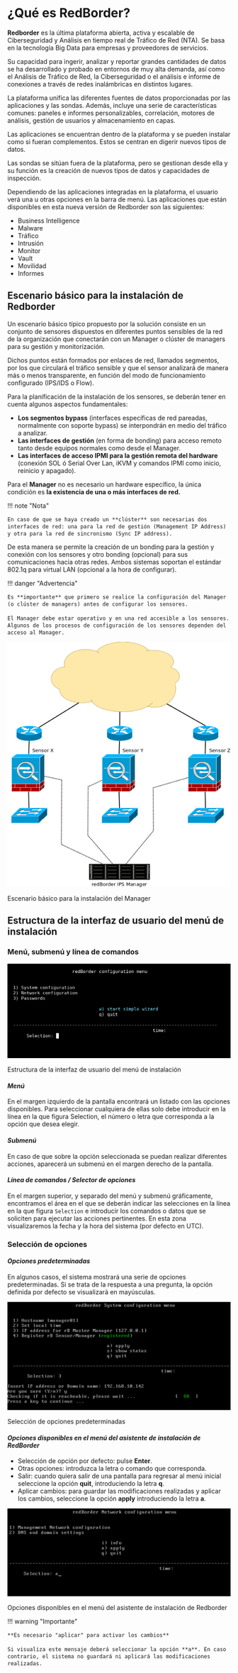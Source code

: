 
# ¿Qué es RedBorder?

**Redborder** es la última plataforma abierta, activa y escalable de Ciberseguridad y Análisis en tiempo real de Tráfico de Red (NTA). Se basa en la tecnología Big Data para empresas y proveedores de servicios.

Su capacidad para ingerir, analizar y reportar grandes cantidades de datos se ha desarrollado y probado en entornos de muy alta demanda, así como el Análisis de Tráfico de Red, la Ciberseguridad o el análisis e informe de conexiones a través de redes inalámbricas en distintos lugares.

La plataforma unifica las diferentes fuentes de datos proporcionadas por las aplicaciones y las sondas. Además, incluye una serie de características comunes: paneles e informes personalizables, correlación, motores de análisis, gestión de usuarios y almacenamiento en capas.

Las aplicaciones se encuentran dentro de la plataforma y se pueden instalar como si fueran complementos. Estos se centran en digerir nuevos tipos de datos.

Las sondas se sitúan fuera de la plataforma, pero se gestionan desde ella y su función es la creación de nuevos tipos de datos y capacidades de inspección.

Dependiendo de las aplicaciones integradas en la plataforma, el usuario verá una u otras opciones en la barra de menú. Las aplicaciones que están disponibles en esta nueva versión de Redborder son las siguientes:

- Business Intelligence
- Malware
- Tráfico
- Intrusión
- Monitor
- Vault
- Movilidad
- Informes

## Escenario básico para la instalación de Redborder

Un escenario básico típico propuesto por la solución consiste en un conjunto de sensores dispuestos en diferentes puntos sensibles de la red de la organización que conectarán con un Manager o clúster de managers para su gestión y monitorización.

Dichos puntos están formados por enlaces de red, llamados segmentos, por los que circulará el tráfico sensible y que el sensor analizará de manera más o menos transparente, en función del modo de funcionamiento configurado (IPS/IDS o Flow).

Para la planificación de la instalación de los sensores, se deberán tener en cuenta algunos aspectos fundamentales:

- **Los segmentos bypass** (interfaces específicas de red pareadas, normalmente con soporte bypass) se interpondrán en medio del tráfico a analizar.
- **Las interfaces de gestión** (en forma de bonding) para acceso remoto tanto desde equipos normales como desde el Manager.
- **Las interfaces de acceso IPMI para la gestión remota del hardware** (conexión SOL ó Serial Over Lan, iKVM y comandos IPMI como inicio, reinicio y apagado).

Para el **Manager** no es necesario un hardware específico, la única condición es **la existencia de una o más interfaces de red.**

!!! note "Nota"

    En caso de que se haya creado un **clúster** son necesarias dos interfaces de red: una para la red de gestión (Management IP Address) y otra para la red de sincronismo (Sync IP address).

De esta manera se permite la creación de un bonding para la gestión y conexión con los sensores y otro bonding (opcional) para sus comunicaciones hacia otras redes. Ambos sistemas soportan el estándar 802.1q para virtual LAN (opcional a la hora de configurar).

!!! danger "Advertencia"

    Es **importante** que primero se realice la configuración del Manager (o clúster de managers) antes de configurar los sensores.
    
    El Manager debe estar operativo y en una red accesible a los sensores. Algunos de los procesos de configuración de los sensores dependen del acceso al Manager.

![Escenario básico para la instalación del Manager](images/ch01_img001.png)

Escenario básico para la instalación del Manager

## Estructura de la interfaz de usuario del menú de instalación

### Menú, submenú y línea de comandos

![Estructura de la interfaz de usuario del menú de instalación](images/ch01_img002.png)

Estructura de la interfaz de usuario del menú de instalación

#### *Menú*

En el margen izquierdo de la pantalla encontrará un listado con las opciones disponibles. Para seleccionar cualquiera de ellas solo debe introducir en la línea en la que figura Selection, el número o letra que corresponda a la opción que desea elegir.

#### *Submenú*

En caso de que sobre la opción seleccionada se puedan realizar diferentes acciones, aparecerá un submenú en el margen derecho de la pantalla.

#### *Línea de comandos / Selector de opciones*

En el margen superior, y separado del menú y submenú gráficamente, encontramos el área en el que se deberán indicar las selecciones en la línea en la que figura `Selection` e introducir los comandos o datos que se soliciten para ejecutar las acciones pertinentes. En esta zona visualizaremos la fecha y la hora del sistema (por defecto en UTC).

### Selección de opciones

#### *Opciones predeterminadas*

En algunos casos, el sistema mostrará una serie de opciones predeterminadas. Si se trata de la respuesta a una pregunta, la opción definida por defecto se visualizará en mayúsculas.

![Selección de opciones predeterminadas](images/ch01_img003.png)

Selección de opciones predeterminadas

#### *Opciones disponibles en el menú del asistente de instalación de RedBorder*

- Selección de opción por defecto: pulse **Enter**.
- Otras opciones: introduzca la letra o comando que corresponda.
- Salir: cuando quiera salir de una pantalla para regresar al menú inicial seleccione la opción **quit**, introduciendo la letra **q**.
- Aplicar cambios: para guardar las modificaciones realizadas y aplicar los cambios, seleccione la opción **apply** introduciendo la letra **a**.

![Opciones disponibles en el menú del asistente de instalación de Redborder](images/ch01_img004.png)

Opciones disponibles en el menú del asistente de instalación de Redborder

!!! warning "Importante"

    **Es necesario "aplicar" para activar los cambios**
    
    Si visualiza este mensaje deberá seleccionar la opción **a**. En caso contrario, el sistema no guardará ni aplicará las modificaciones realizadas.
